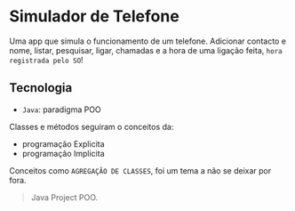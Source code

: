 # Simulador de Telefone

Uma app que simula o funcionamento de um telefone. Adicionar contacto e nome, listar, pesquisar, ligar, chamadas e a hora de uma ligação feita, `hora registrada pelo SO`!

## Tecnologia 

- `Java`: paradigma POO

Classes e métodos seguiram o conceitos da:
- programação Explicita
- programação Implicita

Conceitos como `AGREGAÇÃO DE CLASSES`, foi um tema a não se deixar por fora.

> Java Project POO.